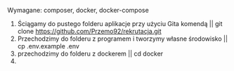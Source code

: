 Wymagane:
composer, docker, docker-compose

1. Ściągamy do pustego folderu aplikacje przy użyciu Gita komendą || git clone https://github.com/Przemo92/rekrutacja.git
2. Przechodzimy do folderu z programem i tworzymy własne środowisko || cp .env.example .env
3. przechodzimy do folderu z dockerem || cd docker
4.

